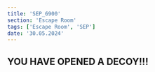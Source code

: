```yaml
---
title: 'SEP_6900'
section: 'Escape Room'
tags: ['Escape Room', 'SEP']
date: '30.05.2024'
---
```


## YOU HAVE OPENED A DECOY!!!
